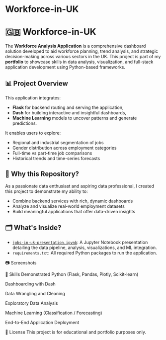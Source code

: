 # Workforce-in-UK

# 🇬🇧 Workforce-in-UK

The **Workforce Analysis Application** is a comprehensive dashboard solution developed to aid workforce planning, trend analysis, and strategic decision-making across various sectors in the UK. This project is part of my **portfolio** to showcase skills in data analysis, visualization, and full-stack application development using Python-based frameworks.

## 📊 Project Overview

This application integrates:
- **Flask** for backend routing and serving the application,
- **Dash** for building interactive and insightful dashboards,
- **Machine Learning** models to uncover patterns and generate predictions.

It enables users to explore:
- Regional and industrial segmentation of jobs
- Gender distribution across employment categories
- Full-time vs part-time job comparisons
- Historical trends and time-series forecasts

## 🎯 Why this Repository?

As a passionate data enthusiast and aspiring data professional, I created this project to demonstrate my ability to:
- Combine backend services with rich, dynamic dashboards
- Analyze and visualize real-world employment datasets
- Build meaningful applications that offer data-driven insights

## 🗂️ What's Inside?

- [`jobs-in-uk-presentation.ipynb`](https://github.com/Sathya404/Jobs-in-UK/blob/main/jobs-in-uk-presentation.ipynb): A Jupyter Notebook presentation detailing the data pipeline, analysis, visualizations, and ML integration.
- `requirements.txt`: All required Python packages to run the application.

📷 Screenshots


🧠 Skills Demonstrated
Python (Flask, Pandas, Plotly, Scikit-learn)

Dashboarding with Dash

Data Wrangling and Cleaning

Exploratory Data Analysis

Machine Learning (Classification / Forecasting)

End-to-End Application Deployment

📄 License
This project is for educational and portfolio purposes only.


